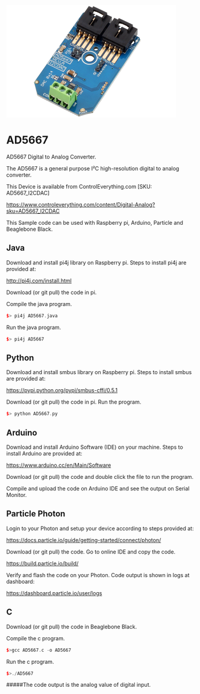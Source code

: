 [![AD5667](AD5667_I2CDAC.png)](https://www.controleverything.com/content/Digital-Analog?sku=AD5667_I2CDAC)
# AD5667
AD5667 Digital to Analog Converter.

The AD5667 is a general purpose I²C high-resolution digital to analog converter.

This Device is available from ControlEverything.com [SKU: AD5667_I2CDAC]

https://www.controleverything.com/content/Digital-Analog?sku=AD5667_I2CDAC

This Sample code can be used with Raspberry pi, Arduino, Particle and Beaglebone Black.

## Java
Download and install pi4j library on Raspberry pi. Steps to install pi4j are provided at:

http://pi4j.com/install.html

Download (or git pull) the code in pi.

Compile the java program.
```cpp
$> pi4j AD5667.java
```

Run the java program.
```cpp
$> pi4j AD5667
```

## Python
Download and install smbus library on Raspberry pi. Steps to install smbus are provided at:

https://pypi.python.org/pypi/smbus-cffi/0.5.1

Download (or git pull) the code in pi. Run the program.

```cpp
$> python AD5667.py
```

## Arduino
Download and install Arduino Software (IDE) on your machine. Steps to install Arduino are provided at:

https://www.arduino.cc/en/Main/Software

Download (or git pull) the code and double click the file to run the program.

Compile and upload the code on Arduino IDE and see the output on Serial Monitor.


## Particle Photon

Login to your Photon and setup your device according to steps provided at:

https://docs.particle.io/guide/getting-started/connect/photon/

Download (or git pull) the code. Go to online IDE and copy the code.

https://build.particle.io/build/

Verify and flash the code on your Photon. Code output is shown in logs at dashboard:

https://dashboard.particle.io/user/logs


## C

Download (or git pull) the code in Beaglebone Black.

Compile the c program.
```cpp
$>gcc AD5667.c -o AD5667
```
Run the c program.
```cpp
$>./AD5667
```
#####The code output is the analog value of digital input.
